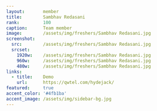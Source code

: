 ```yaml
---
layout:       member
title:        Sambhav Redasani
rank:         100
caption:      Team member
image:        /assets/img/freshers/Sambhav Redasani.jpg
screenshot:
  src:        /assets/img/freshers/Sambhav Redasani.jpg
  srcset:
    1920w:    /assets/img/freshers/Sambhav Redasani.jpg
    960w:     /assets/img/freshers/Sambhav Redasani.jpg
    480w:     /assets/img/freshers/Sambhav Redasani.jpg
links:
  - title:    Demo
    url:      https://qwtel.com/hydejack/
featured:     true
accent_color: '#4fb1ba'
accent_image: /assets/img/sidebar-bg.jpg
---
```

